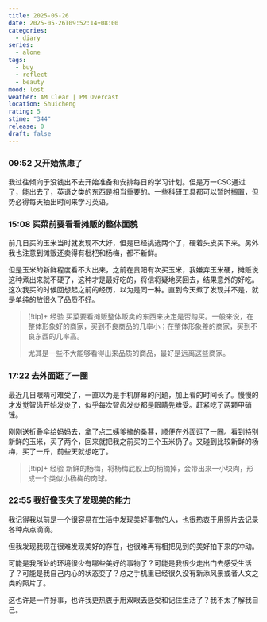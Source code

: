 ```yaml
---
title: 2025-05-26
date: 2025-05-26T09:52:14+08:00
categories:
  - diary
series:
  - alone
tags:
  - buy
  - reflect
  - beauty
mood: lost
weather: AM Clear | PM Overcast
location: Shuicheng
rating: 5
stime: "344"
release: 0
draft: false
---
```


### 09:52 又开始焦虑了

我过往倾向于没钱出不去开始准备和安排每日的学习计划。但是万一CSC通过了，能出去了，英语之类的东西是相当重要的。一些科研工具都可以暂时搁置，但势必得每天抽出时间来学习英语。

### 15:08 买菜前要看看摊贩的整体面貌

前几日买的玉米当时就发现不大好，但是已经挑选两个了，硬着头皮买下来。另外我也注意到摊贩还卖得有枇杷和杨梅，都不新鲜。

但是玉米的新鲜程度看不大出来，之前在贵阳有次买玉米，我嫌弃玉米硬，摊贩说这种煮出来就不硬了，这种才是最好吃的，将信将疑地买回去，结果意外的好吃。这次我买的时候回想起之前的经历，以为是同一种。直到今天煮了发现并不是，就是单纯的放很久了品质不好。

> [!tip]+ 经验
> 买菜要看摊贩整体贩卖的东西来决定是否购买。一般来说，在整体形象好的商家，买到不良商品的几率小；在整体形象差的商家，买到不良东西的几率高。  
> 
> 尤其是一些不大能够看得出来品质的商品，最好是远离这些商家。

### 17:22 去外面逛了一圈

最近几日眼睛可难受了，一直以为是手机屏幕的问题，加上看的时间长了。慢慢的才发觉智齿开始发炎了，似乎每次智齿发炎都是眼睛先难受。赶紧吃了两颗甲硝锉。

刚刚送折叠伞给妈妈去，拿了点二姨爹摘的桑葚，顺便在外面逛了一圈。看到特别新鲜的玉米，买了两个，回来就把我之前买的三个玉米扔了。又碰到比较新鲜的杨梅，买了一斤，前些天就想吃了。

> [!tip]+ 经验
> 新鲜的杨梅，将杨梅屁股上的柄摘掉，会带出来一小块肉，形成一个类似小杨梅的肉球。

### 22:55 我好像丧失了发现美的能力

我记得我以前是一个很容易在生活中发现美好事物的人，也很热衷于用照片去记录各种点点滴滴。

但我发现我现在很难发现美好的存在，也很难再有相把见到的美好拍下来的冲动。

可能是我所处的环境很少有哪些美好的事物了？可能是我很少走出门去感受生活了？可能是我自己内心的状态变了？总之手机里已经很久没有新添风景或者人文之类的照片了。

这也许是一件好事，也许我更热衷于用双眼去感受和记住生活了？我不太了解我自己。
